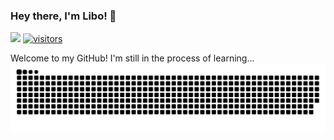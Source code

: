 ### Hey there, I'm Libo! 🤗
[![](https://img.shields.io/badge/Homepage-blue?&style=flat-square&logo=googlechrome&logoColor=white)](https://libo-huang.github.io/)
[![visitors](https://visitor-badge.laobi.icu/badge?page_id=libo-huang.libo-huang&left_color=royalblue&right_color=black)](https://github.com/libo-huang)

Welcome to my GitHub! I'm still in the process of learning...
<picture>
  <source media="(prefers-color-scheme: dark)" srcset="https://raw.githubusercontent.com/libo-huang/libo-huang/output/github-contribution-grid-snake-dark.svg">
  <source media="(prefers-color-scheme: light)" srcset="https://raw.githubusercontent.com/libo-huang/libo-huang/output/github-contribution-grid-snake.svg">
  <img alt="github contribution grid snake animation" src="https://raw.githubusercontent.com/libo-huang/libo-huang/output/github-contribution-grid-snake.svg">
</picture>
